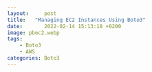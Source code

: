 ```yaml
---
layout:     post
title:   "Managing EC2 Instances Using Boto3"
date:       2022-02-14 15:13:18 +0200
image: pbec2.webp
tags:
    - Boto3
    - AWS
categories: Boto3
---
```

